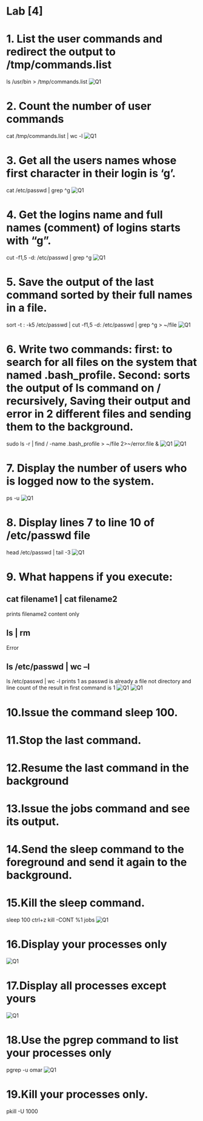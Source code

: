# Lab [4]

# 1. List the user commands and redirect the output to /tmp/commands.list
ls /usr/bin > /tmp/commands.list
![Q1](./Pics/1.png)

# 2. Count the number of user commands
cat /tmp/commands.list | wc -l
![Q1](./Pics/2.png)
# 3. Get all the users names whose first character in their login is ‘g’.
cat /etc/passwd | grep ^g
![Q1](./Pics/3.png)

# 4. Get the logins name and full names (comment) of logins starts with “g”.
cut -f1,5 -d: /etc/passwd | grep ^g
![Q1](./Pics/4.png)

# 5. Save the output of the last command sorted by their full names in a file.
sort -t : -k5 /etc/passwd | cut -f1,5 -d: /etc/passwd | grep ^g > ~/file
![Q1](./Pics/5.png)

# 6. Write two commands: first: to search for all files on the system that named .bash_profile. Second: sorts the output of ls command on / recursively, Saving their output and error in 2 different files and sending them to the background.
sudo ls -r | find / -name .bash_profile > ~/file 2>~/error.file &
![Q1](./Pics/6.1.png)
![Q1](./Pics/6.2.png)

# 7. Display the number of users who is logged now to the system.
ps -u
![Q1](./Pics/7.png)

# 8. Display lines 7 to line 10 of /etc/passwd file
head /etc/passwd | tail -3
![Q1](./Pics/8.png)

# 9. What happens if you execute:
## cat filename1 | cat filename2
prints filename2 content only
## ls | rm
Error
## ls /etc/passwd | wc –l
ls /etc/passwd | wc -l
prints 1 as passwd is already a file not directory and line count of the result in first command is 1
![Q1](./Pics/9.1.png)
![Q1](./Pics/9.2.png)


# 10.Issue the command sleep 100.
# 11.Stop the last command.
# 12.Resume the last command in the background
# 13.Issue the jobs command and see its output.
# 14.Send the sleep command to the foreground and send it again to the background.
# 15.Kill the sleep command.
sleep 100
ctrl+z
kill -CONT %1
jobs
![Q1](./Pics/10-15.png)


# 16.Display your processes only
![Q1](./Pics/16.png)

# 17.Display all processes except yours
![Q1](./Pics/17.png)

# 18.Use the pgrep command to list your processes only
pgrep -u omar
![Q1](./Pics/18.png)

# 19.Kill your processes only.
pkill -U 1000
